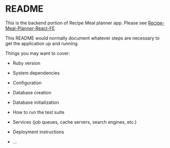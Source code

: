 # README

This is the backend portion of Recipe Meal planner app. Please see  <a href="[url](https://github.com/trungdinh1983/Recipe-Meal-Planner-React-FE)">Recipe-Meal-Planner-React-FE</a>


This README would normally document whatever steps are necessary to get the
application up and running.

Things you may want to cover:

* Ruby version

* System dependencies

* Configuration

* Database creation

* Database initialization

* How to run the test suite

* Services (job queues, cache servers, search engines, etc.)

* Deployment instructions

* ...
